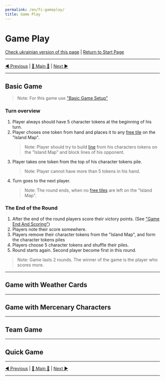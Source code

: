 ```yaml
---
permalink: /en/fi-gameplay/
title: Game Play
---
```


# Game Play

[Check ukrainian version of this page](../ua/GamePlay.md) | [Return to Start Page](../../../index.md)

***

[◄ Previous](GameSetup.md) | [🚪 Main 🚪](IndexPage.md) | [Next ►](GameEndAndScoring.md)

***

## Basic Game

> Note: For this game use ["Basic Game Setup"](GameSetup.md#basic-game-setup)

### Turn overview

1. Player always should have 5 character tokens at the beginning of his turn.
2. Player choses one token from hand and places it to any [free tile][freeTile] on the "Island Map". 
    > Note: Player should try to build [line][line] from his characters tokens on the "Island Map" and block lines of his opponent.
3. Player takes one token from  the top of his character tokens pile.
    > Note: Player cannot have more than 5 tokens in his hand.
4. Turn goes to the next player.
    > Note: The round ends, when no [free tiles][freeTile] are left on the "Island Map". 

### The End of the Round

1. After the end of the round players score their victory points. (See ["Game End And Scoring"](GameEndAndScoring.md))
2. Players note their score somewhere.
3. Players remove their character tokens from the "Island Map", and form the character tokens piles
4. Players choose 5 character tokens and shuffle their piles.
5. Round starts again. Second player become first in this round.

> Note: Game lasts 2 rounds. The winner of the game is the player who scores more.

***

## Game with Weather Cards



***

## Game with Mercenary Characters

***

## Team Game

***

## Quick Game

***

[◄ Previous](GameSetup.md) | [🚪 Main 🚪](IndexPage.md) | [Next ►](GameEndAndScoring.md)

***

<!--Web links ref-->
[line]: ComponentsAndTerminologyPage.md#the-line
[freeTile]: ComponentsAndTerminologyPage.md#free-tile

<!--Image links ref-->